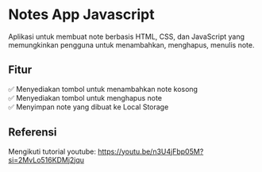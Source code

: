 # Notes App Javascript
Aplikasi untuk membuat note berbasis HTML, CSS, dan JavaScript yang memungkinkan pengguna untuk menambahkan, menghapus, menulis note.

## Fitur
✅ Menyediakan tombol untuk menambahkan note kosong  
✅ Menyediakan tombol untuk menghapus note  
✅ Menyimpan note yang dibuat ke Local Storage  

## Referensi
Mengikuti tutorial youtube: https://youtu.be/n3U4jFbp05M?si=2MvLo516KDMj2jqu
